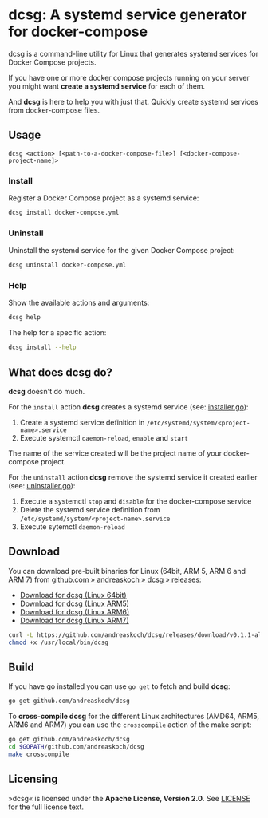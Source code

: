 # dcsg: A systemd service generator for docker-compose

dcsg is a command-line utility for Linux that generates systemd services for Docker Compose projects.

If you have one or more docker compose projects running on your server you might want **create a systemd service** for each of them.

And **dcsg** is here to help you with just that. Quickly create systemd services from docker-compose files.

## Usage

`dcsg <action> [<path-to-a-docker-compose-file>] [<docker-compose-project-name]>`

### Install

Register a Docker Compose project as a systemd service:

```bash
dcsg install docker-compose.yml
```

### Uninstall

Uninstall the systemd service for the given Docker Compose project:

```bash
dcsg uninstall docker-compose.yml
```

### Help

Show the available actions and arguments:

```bash
dcsg help
```

The help for a specific action:

```bash
dcsg install --help
```

## What does dcsg do?

**dcsg** doesn't do much.

For the `install` action **dcsg** creates a systemd service (see: [installer.go](installer.go)):

1. Create a systemd service definition in `/etc/systemd/system/<project-name>.service`
2. Execute systemctl `daemon-reload`, `enable` and `start`

The name of the service created will be the project name of your docker-compose project.

For the `uninstall` action **dcsg** remove the systemd service it created earlier (see: [uninstaller.go](uninstaller.go)):

1. Execute a systemctl `stop` and `disable` for the docker-compose service
2. Delete the systemd service definition from `/etc/systemd/system/<project-name>.service`
3. Execute sytemctl `daemon-reload`

## Download

You can download pre-built binaries for Linux (64bit, ARM 5, ARM 6 and ARM 7) from [github.com » andreaskoch » dcsg » releases](/releases/latest):

- [Download for dcsg (Linux 64bit)](https://github.com/andreaskoch/dcsg/releases/download/v0.1.1-alpha/dcsg_linux_amd64)
- [Download for dcsg (Linux ARM5)](https://github.com/andreaskoch/dcsg/releases/download/v0.1.1-alpha/dcsg_linux_arm5)
- [Download for dcsg (Linux ARM6)](https://github.com/andreaskoch/dcsg/releases/download/v0.1.1-alpha/dcsg_linux_arm6)
- [Download for dcsg (Linux ARM7)](https://github.com/andreaskoch/dcsg/releases/download/v0.1.1-alpha/dcsg_linux_arm7)

```bash
curl -L https://github.com/andreaskoch/dcsg/releases/download/v0.1.1-alpha/dcsg_linux_amd64 > /usr/local/bin/dcsg
chmod +x /usr/local/bin/dcsg
```


## Build

If you have go installed you can use `go get` to fetch and build **dcsg**:

```bash
go get github.com/andreaskoch/dcsg
```

To **cross-compile dcsg** for the different Linux architectures (AMD64, ARM5, ARM6 and ARM7) you can use the `crosscompile` action of the make script:

```bash
go get github.com/andreaskoch/dcsg
cd $GOPATH/github.com/andreaskoch/dcsg
make crosscompile
```

## Licensing

»dcsg« is licensed under the **Apache License, Version 2.0**. See [LICENSE](LICENSE) for the full license text.
